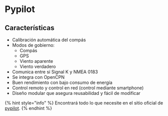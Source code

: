 # Pypilot

## Características

* Calibración automática del compás
* Modos de gobierno:
  * Compás
  * GPS
  * Viento aparente
  * Viento verdadero
* Comunica entre sí Signal K y NMEA 0183
* Se integra con OpenCPN
* Buen rendimiento con bajo consumo de energía
* Control remoto y control en red \(control mediante smartphone\)
* Diseño modular que asegura reusabilidad y fácil de modificar

{% hint style="info" %}
Encontrará todo lo que necesite en el sitio oficial de [pypilot](http://www.pypilot.org/).
{% endhint %}



